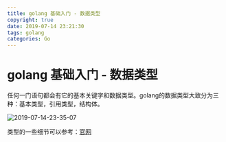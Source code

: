 ```yaml
---
title: golang 基础入门 - 数据类型
copyright: true
date: 2019-07-14 23:21:30
tags: golang
categories: Go
---
```


# golang 基础入门 - 数据类型

任何一门语句都会有它的基本关键字和数据类型。golang的数据类型大致分为三种：基本类型，引用类型，结构体。

![2019-07-14-23-35-07](/images/qiniu/2019-07-14-23-35-07.png)

类型的一些细节可以参考：[官网](https://github.com/golang/go/wiki)
